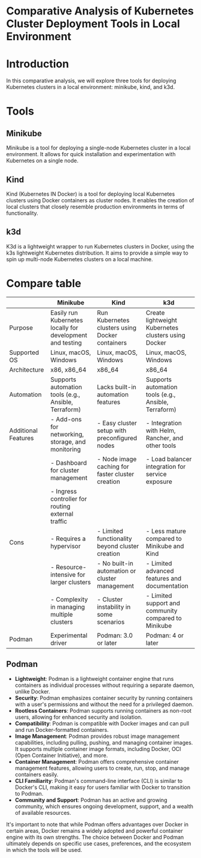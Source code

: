 # Comparative Analysis of Kubernetes Cluster Deployment Tools in Local Environment

# Introduction
In this comparative analysis, we will explore three tools for deploying Kubernetes clusters in a local environment: minikube, kind, and k3d.

# Tools
## Minikube
Minikube is a tool for deploying a single-node Kubernetes cluster in a local environment. It allows for quick installation and experimentation with Kubernetes on a single node.

## Kind
Kind (Kubernetes IN Docker) is a tool for deploying local Kubernetes clusters using Docker containers as cluster nodes. It enables the creation of local clusters that closely resemble production environments in terms of functionality.

## k3d
K3d is a lightweight wrapper to run Kubernetes clusters in Docker, using the k3s lightweight Kubernetes distribution. It aims to provide a simple way to spin up multi-node Kubernetes clusters on a local machine.

# Compare table

|   	|  Minikube 	|   	Kind	|   k3d	|
|---	|---	|---	|---	|
|  Purpose 	|   Easily run Kubernetes locally for development and testing	|   Run Kubernetes clusters using Docker containers	|   Create lightweight Kubernetes clusters using Docker	|
|   Supported OS	|   Linux, macOS, Windows	|  Linux, macOS, Windows	|   Linux, macOS, Windows	|
|  Architecture 	|  x86, x86_64 	|   	x86_64	|   	x86_64	|
|   Automation	|   Supports automation tools (e.g., Ansible, Terraform)	|  Lacks built-in automation features 	|   Supports automation tools (e.g., Ansible, Terraform)	|
|   Additional Features	|   - Add-ons for networking, storage, and monitoring	|   - Easy cluster setup with preconfigured nodes	|   - Integration with Helm, Rancher, and other tools	|
|   	|   - Dashboard for cluster management	|   - Node image caching for faster cluster creation	|   - Load balancer integration for service exposure	|
|   	|  - Ingress controller for routing external traffic 	|   	|   	|
|  Cons 	|   - Requires a hypervisor	|   - Limited functionality beyond cluster creation	|   - Less mature compared to Minikube and Kind	|
|   	|  	- Resource-intensive for larger clusters 	|   - No built-in automation or cluster management	|   - Limited advanced features and documentation	|
|   	|   	- Complexity in managing multiple clusters	|  - Cluster instability in some scenarios 	|   - Limited support and community compared to Minikube	|
|  Podman 	|  Experimental driver 	|   Podman: 3.0 or later	|   Podman: 4 or later	|

## Podman

- **Lightweight**: Podman is a lightweight container engine that runs containers as individual processes without requiring a separate daemon, unlike Docker. 
- **Security**: Podman emphasizes container security by running containers with a user's permissions and without the need for a privileged daemon.
- **Rootless Containers**: Podman supports running containers as non-root users, allowing for enhanced security and isolation.
- **Compatibility**: Podman is compatible with Docker images and can pull and run Docker-formatted containers.
- **Image Management**: Podman provides robust image management capabilities, including pulling, pushing, and managing container images. It supports multiple container image formats, including Docker, OCI (Open Container Initiative), and more.
- **Container Management**: Podman offers comprehensive container management features, allowing users to create, run, stop, and manage containers easily. 
- **CLI Familiarity**: Podman's command-line interface (CLI) is similar to Docker's CLI, making it easy for users familiar with Docker to transition to Podman.
- **Community and Support**: Podman has an active and growing community, which ensures ongoing development, support, and a wealth of available resources.

It's important to note that while Podman offers advantages over Docker in certain areas, Docker remains a widely adopted and powerful container engine with its own strengths. The choice between Docker and Podman ultimately depends on specific use cases, preferences, and the ecosystem in which the tools will be used.

